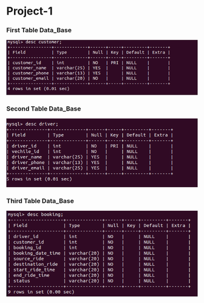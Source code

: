 # Project-1

### First Table Data_Base

![](DB_Image/Table1_Customer.png)

### Second Table Data_Base

![](DB_Image/Table2_Driver.png)

### Third Table Data_Base

![](DB_Image/Table3_Booking.png)
